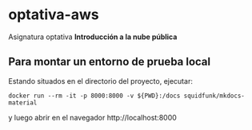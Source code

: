 # optativa-aws
Asignatura optativa **Introducción a la nube pública**

## Para montar un entorno de prueba local
Estando situados en el directorio del proyecto, ejecutar:

```
docker run --rm -it -p 8000:8000 -v ${PWD}:/docs squidfunk/mkdocs-material
```

y luego abrir en el navegador http://localhost:8000
